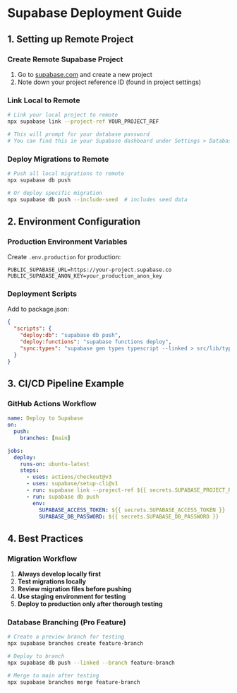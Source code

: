 # Supabase Deployment Guide

## 1. Setting up Remote Project

### Create Remote Supabase Project
1. Go to [supabase.com](https://supabase.com) and create a new project
2. Note down your project reference ID (found in project settings)

### Link Local to Remote
```bash
# Link your local project to remote
npx supabase link --project-ref YOUR_PROJECT_REF

# This will prompt for your database password
# You can find this in your Supabase dashboard under Settings > Database
```

### Deploy Migrations to Remote
```bash
# Push all local migrations to remote
npx supabase db push

# Or deploy specific migration
npx supabase db push --include-seed  # includes seed data
```

## 2. Environment Configuration

### Production Environment Variables
Create `.env.production` for production:
```env
PUBLIC_SUPABASE_URL=https://your-project.supabase.co
PUBLIC_SUPABASE_ANON_KEY=your_production_anon_key
```

### Deployment Scripts
Add to package.json:
```json
{
  "scripts": {
    "deploy:db": "supabase db push",
    "deploy:functions": "supabase functions deploy",
    "sync:types": "supabase gen types typescript --linked > src/lib/types/database.ts"
  }
}
```

## 3. CI/CD Pipeline Example

### GitHub Actions Workflow
```yaml
name: Deploy to Supabase
on:
  push:
    branches: [main]

jobs:
  deploy:
    runs-on: ubuntu-latest
    steps:
      - uses: actions/checkout@v3
      - uses: supabase/setup-cli@v1
      - run: supabase link --project-ref ${{ secrets.SUPABASE_PROJECT_REF }}
      - run: supabase db push
        env:
          SUPABASE_ACCESS_TOKEN: ${{ secrets.SUPABASE_ACCESS_TOKEN }}
          SUPABASE_DB_PASSWORD: ${{ secrets.SUPABASE_DB_PASSWORD }}
```

## 4. Best Practices

### Migration Workflow
1. **Always develop locally first**
2. **Test migrations locally**
3. **Review migration files before pushing**
4. **Use staging environment for testing**
5. **Deploy to production only after thorough testing**

### Database Branching (Pro Feature)
```bash
# Create a preview branch for testing
npx supabase branches create feature-branch

# Deploy to branch
npx supabase db push --linked --branch feature-branch

# Merge to main after testing
npx supabase branches merge feature-branch
```
